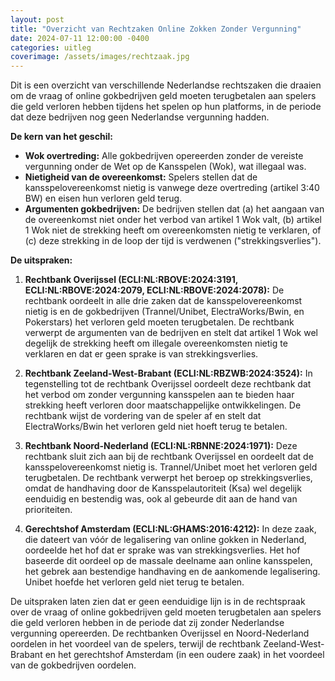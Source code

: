 ```yaml
---
layout: post
title: "Overzicht van Rechtzaken Online Zokken Zonder Vergunning"
date: 2024-07-11 12:00:00 -0400
categories: uitleg
coverimage: /assets/images/rechtzaak.jpg
---
```


Dit is een overzicht van verschillende Nederlandse rechtszaken die draaien om de vraag of online gokbedrijven geld moeten terugbetalen aan spelers die geld verloren hebben tijdens het spelen op hun platforms, in de periode dat deze bedrijven nog geen Nederlandse vergunning hadden. 

**De kern van het geschil:**

* **Wok overtreding:** Alle gokbedrijven opereerden zonder de vereiste vergunning onder de Wet op de Kansspelen (Wok), wat illegaal was.
* **Nietigheid van de overeenkomst:** Spelers stellen dat de kansspelovereenkomst nietig is vanwege deze overtreding (artikel 3:40 BW) en eisen hun verloren geld terug.
* **Argumenten gokbedrijven:** De bedrijven stellen dat (a) het aangaan van de overeenkomst niet onder het verbod van artikel 1 Wok valt, (b) artikel 1 Wok niet de strekking heeft om overeenkomsten nietig te verklaren, of (c) deze strekking in de loop der tijd is verdwenen ("strekkingsverlies").

**De uitspraken:**

1. **Rechtbank Overijssel (ECLI:NL:RBOVE:2024:3191, ECLI:NL:RBOVE:2024:2079, ECLI:NL:RBOVE:2024:2078):** De rechtbank oordeelt in alle drie zaken dat de kansspelovereenkomst nietig is en de gokbedrijven (Trannel/Unibet, ElectraWorks/Bwin, en Pokerstars) het verloren geld moeten terugbetalen. De rechtbank verwerpt de argumenten van de bedrijven en stelt dat artikel 1 Wok wel degelijk de strekking heeft om illegale overeenkomsten nietig te verklaren en dat er geen sprake is van strekkingsverlies. 

2. **Rechtbank Zeeland-West-Brabant (ECLI:NL:RBZWB:2024:3524):** In tegenstelling tot de rechtbank Overijssel oordeelt deze rechtbank dat het verbod om zonder vergunning kansspelen aan te bieden haar strekking heeft verloren door maatschappelijke ontwikkelingen. De rechtbank wijst de vordering van de speler af en stelt dat ElectraWorks/Bwin het verloren geld niet hoeft terug te betalen.

3. **Rechtbank Noord-Nederland (ECLI:NL:RBNNE:2024:1971):** Deze rechtbank sluit zich aan bij de rechtbank Overijssel en oordeelt dat de kansspelovereenkomst nietig is. Trannel/Unibet moet het verloren geld terugbetalen. De rechtbank verwerpt het beroep op strekkingsverlies, omdat de handhaving door de Kansspelautoriteit (Ksa) wel degelijk eenduidig en bestendig was, ook al gebeurde dit aan de hand van prioriteiten.

4. **Gerechtshof Amsterdam (ECLI:NL:GHAMS:2016:4212):** In deze zaak, die dateert van vóór de legalisering van online gokken in Nederland, oordeelde het hof dat er sprake was van strekkingsverlies. Het hof baseerde dit oordeel op de massale deelname aan online kansspelen, het gebrek aan bestendige handhaving en de aankomende legalisering. Unibet hoefde het verloren geld niet terug te betalen.

De uitspraken laten zien dat er geen eenduidige lijn is in de rechtspraak over de vraag of online gokbedrijven geld moeten terugbetalen aan spelers die geld verloren hebben in de periode dat zij zonder Nederlandse vergunning opereerden. De rechtbanken Overijssel en Noord-Nederland oordelen in het voordeel van de spelers, terwijl de rechtbank Zeeland-West-Brabant en het gerechtshof Amsterdam (in een oudere zaak) in het voordeel van de gokbedrijven oordelen. 